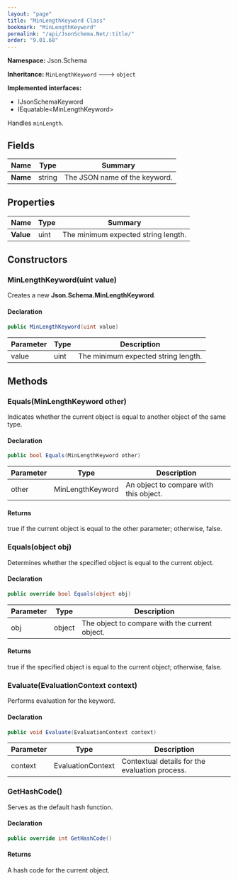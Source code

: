 ```yaml
---
layout: "page"
title: "MinLengthKeyword Class"
bookmark: "MinLengthKeyword"
permalink: "/api/JsonSchema.Net/:title/"
order: "9.01.68"
---
```

**Namespace:** Json.Schema

**Inheritance:**
`MinLengthKeyword`
 🡒 
`object`

**Implemented interfaces:**

- IJsonSchemaKeyword
- IEquatable\<MinLengthKeyword\>

Handles `minLength`.

## Fields

| Name | Type | Summary |
|---|---|---|
| **Name** | string | The JSON name of the keyword. |
## Properties

| Name | Type | Summary |
|---|---|---|
| **Value** | uint | The minimum expected string length. |
## Constructors

### MinLengthKeyword(uint value)

Creates a new **Json.Schema.MinLengthKeyword**.

#### Declaration

```c#
public MinLengthKeyword(uint value)
```
| Parameter | Type | Description |
|---|---|---|
| value | uint | The minimum expected string length. |

## Methods

### Equals(MinLengthKeyword other)

Indicates whether the current object is equal to another object of the same type.

#### Declaration

```c#
public bool Equals(MinLengthKeyword other)
```
| Parameter | Type | Description |
|---|---|---|
| other | MinLengthKeyword | An object to compare with this object. |

#### Returns

true if the current object is equal to the <paramref name="other">other</paramref> parameter; otherwise, false.

### Equals(object obj)

Determines whether the specified object is equal to the current object.

#### Declaration

```c#
public override bool Equals(object obj)
```
| Parameter | Type | Description |
|---|---|---|
| obj | object | The object to compare with the current object. |

#### Returns

true if the specified object  is equal to the current object; otherwise, false.

### Evaluate(EvaluationContext context)

Performs evaluation for the keyword.

#### Declaration

```c#
public void Evaluate(EvaluationContext context)
```
| Parameter | Type | Description |
|---|---|---|
| context | EvaluationContext | Contextual details for the evaluation process. |

### GetHashCode()

Serves as the default hash function.

#### Declaration

```c#
public override int GetHashCode()
```

#### Returns

A hash code for the current object.

